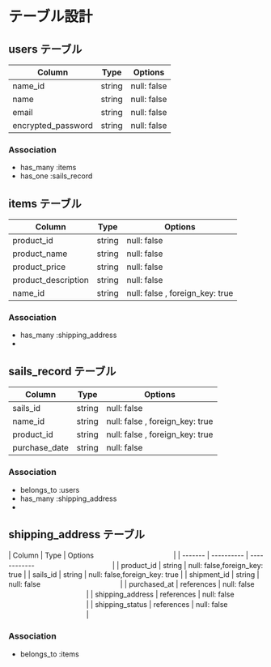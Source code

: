 # テーブル設計

## users テーブル

| Column             | Type   | Options     |
| ------------------ | ------ | ----------- |
| name_id            | string | null: false |
| name               | string | null: false |
| email              | string | null: false |
| encrypted_password | string | null: false |

### Association

- has_many :items
- has_one  :sails_record

## items テーブル

| Column                | Type   | Options     |
| ------                | ------ | ----------- |
| product_id            | string | null: false |
| product_name          | string | null: false |
| product_price         | string | null: false |
| product_description   | string | null: false |
| name_id               | string | null: false , foreign_key: true|

### Association

- has_many :shipping_address
- 

## sails_record テーブル

| Column          | Type       | Options                        |
| ------          | ---------- | ------------------------------ |
| sails_id        | string     | null: false                    |
| name_id         | string     | null: false , foreign_key: true|
| product_id      | string     | null: false , foreign_key: true|
| purchase_date   | string     | null: false                    |

### Association

- belongs_to :users
- has_many :shipping_address
- 

## shipping_address テーブル

| Column            | Type       | Options     　　　　　　　　　　　|
| -------           | ---------- | ------------　　　　　　　　　　　|
| product_id        | string     | null: false,foreign_key: true |
| sails_id          | string     | null: false,foreign_key: true |
| shipment_id       | string     | null: false 　　　　　　　　　　　|
| purchased_at      | references | null: false 　　　　　　　　　　　|
| shipping_address  | references | null: false 　　　　　　　　　　　|
| shipping_status   | references | null: false 　　　　　　　　　　　|
### Association

- belongs_to :items